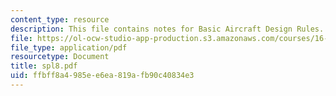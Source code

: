 ```yaml
---
content_type: resource
description: This file contains notes for Basic Aircraft Design Rules.
file: https://ol-ocw-studio-app-production.s3.amazonaws.com/courses/16-01-unified-engineering-i-ii-iii-iv-fall-2005-spring-2006/ffbff8a4985ee6ea819afb90c40834e3_spl8.pdf
file_type: application/pdf
resourcetype: Document
title: spl8.pdf
uid: ffbff8a4-985e-e6ea-819a-fb90c40834e3
---
```

